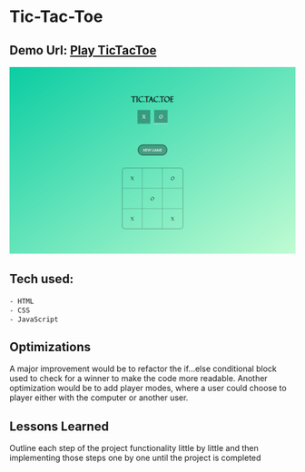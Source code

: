 # Tic-Tac-Toe

## Demo Url: <a href="https://tic-tac-toe-v1.vercel.app/">Play TicTacToe</a>

![](https://github.com/Daniel-Ezekiel/Tic-Tac-Toe/blob/main/preview.png)

## Tech used:

    - HTML
    - CSS
    - JavaScript

## Optimizations

A major improvement would be to refactor the if...else conditional block used to check for a winner to make the code more readable. Another optimization would be to add player modes, where a user could choose to player either with the computer or another user.

## Lessons Learned

Outline each step of the project functionality little by little and then implementing those steps one by one until the project is completed

<!-- ## More Projects

<table bordercolor="#66b2b2">

  <tr>
    <td width="33.3%"  style="align:center;" valign="top">
<a target="_blank" href="https://github.com/CharlesCreativeContent/Rigley2-FlappyBug">Rigley 2: Flappy Bug</a>
        <br />
      <a target="_blank" href="https://github.com/CharlesCreativeContent/Rigley2-FlappyBug">
            <img src="https://github.com/CharlesCreativeContent/CharlesCreativeContent/raw/main/images/gif2.gif" width="100%"  alt="Rigley 2: Flappy Bug"/>
        </a>
    </td>
    <td width="33.3%" valign="top">
<a target="_blank" href="https://github.com/CharlesCreativeContent/matching-card-game"> Matching Card Game</a>
      <br />
        <a target="_blank" href="https://github.com/CharlesCreativeContent/matching-card-game">
          <img src="https://github.com/CharlesCreativeContent/CharlesCreativeContent/raw/main/images/gif3.gif" width="100%" alt="Matching Card Game"/>
        </a>
    </td>
    <td width="33.3%" valign="top">
<a target="_blank" href="https://github.com/CharlesCreativeContent/Portfolio2021">Portfolio</a>
        <br />
        <a target="_blank" href="https://github.com/CharlesCreativeContent/Portfolio2021/">
          <img src="https://github.com/CharlesCreativeContent/CharlesCreativeContent/raw/main/images/gif4.gif" width="100%" alt="Portfolio"/>
        </a>
    </td>
  </tr>
</table> -->
